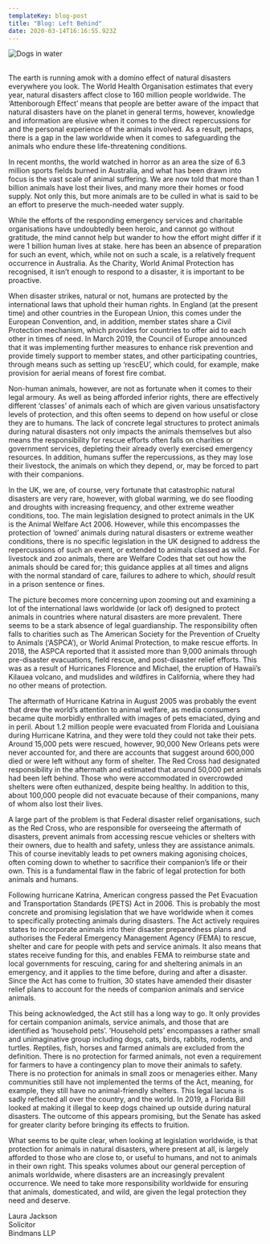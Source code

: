 ```yaml
---
templateKey: blog-post
title: "Blog: Left Behind"
date: 2020-03-14T16:16:55.923Z
---
```

![Dogs in water](/img/b17b2e2f-b89e-478f-a445-4e8f637e0d01.jpeg "Blog: Left Behind")

<!--StartFragment-->

\
The earth is running amok with a domino effect of natural disasters everywhere you look. The World Health Organisation estimates that every year, natural disasters affect close to 160 million people worldwide. The ‘Attenborough Effect’ means that people are better aware of the impact that natural disasters have on the planet in general terms, however, knowledge and information are elusive when it comes to the direct repercussions for and the personal experience of the animals involved. As a result, perhaps, there is a gap in the law worldwide when it comes to safeguarding the animals who endure these life-threatening conditions.

In recent months, the world watched in horror as an area the size of 6.3 million sports fields burned in Australia, and what has been drawn into focus is the vast scale of animal suffering. We are now told that more than 1 billion animals have lost their lives, and many more their homes or food supply. Not only this, but more animals are to be culled in what is said to be an effort to preserve the much-needed water supply.

While the efforts of the responding emergency services and charitable organisations have undoubtedly been heroic, and cannot go without gratitude, the mind cannot help but wander to how the effort might differ if it were 1 billion human lives at stake. here has been an absence of preparation for such an event, which, while not on such a scale, is a relatively frequent occurrence in Australia. As the Charity, World Animal Protection has recognised, it isn’t enough to respond to a disaster, it is important to be proactive.

When disaster strikes, natural or not, humans are protected by the international laws that uphold their human rights. In England (at the present time) and other countries in the European Union, this comes under the European Convention, and, in addition, member states share a Civil Protection mechanism, which provides for countries to offer aid to each other in times of need. In March 2019, the Council of Europe announced that it was implementing further measures to enhance risk prevention and provide timely support to member states, and other participating countries, through means such as setting up ‘rescEU’, which could, for example, make provision for aerial means of forest fire combat.

Non-human animals, however, are not as fortunate when it comes to their legal armoury. As well as being afforded inferior rights, there are effectively different ‘classes’ of animals each of which are given various unsatisfactory levels of protection, and this often seems to depend on how useful or close they are to humans. The lack of concrete legal structures to protect animals during natural disasters not only impacts the animals themselves but also means the responsibility for rescue efforts often falls on charities or government services, depleting their already overly exercised emergency resources. In addition, humans suffer the repercussions, as they may lose their livestock, the animals on which they depend, or, may be forced to part with their companions.

In the UK, we are, of course, very fortunate that catastrophic natural disasters are very rare, however, with global warming, we do see flooding and droughts with increasing frequency, and other extreme weather conditions, too. The main legislation designed to protect animals in the UK is the Animal Welfare Act 2006. However, while this encompasses the protection of ‘owned’ animals during natural disasters or extreme weather conditions, there is no specific legislation in the UK designed to address the repercussions of such an event, or extended to animals classed as wild. For livestock and zoo animals, there are Welfare Codes that set out how the animals should be cared for; this guidance applies at all times and aligns with the normal standard of care, failures to adhere to which, *should* result in a prison sentence or fines.

The picture becomes more concerning upon zooming out and examining a lot of the international laws worldwide (or lack of) designed to protect animals in countries where natural disasters are more prevalent. There seems to be a stark absence of legal guardianship. The responsibility often falls to charities such as The American Society for the Prevention of Cruelty to Animals (‘ASPCA’), or World Animal Protection, to make rescue efforts. In 2018, the ASPCA reported that it assisted more than 9,000 animals through pre-disaster evacuations, field rescue, and post-disaster relief efforts. This was as a result of Hurricanes Florence and Michael, the eruption of Hawaii’s Kilauea volcano, and mudslides and wildfires in California, where they had no other means of protection.

The aftermath of Hurricane Katrina in August 2005 was probably the event that drew the world’s attention to animal welfare, as media consumers became quite morbidly enthralled with images of pets emaciated, dying and in peril. About 1.2 million people were evacuated from Florida and Louisiana during Hurricane Katrina, and they were told they could not take their pets. Around 15,000 pets were rescued, however, 90,000 New Orleans pets were never accounted for, and there are accounts that suggest around 600,000 died or were left without any form of shelter. The Red Cross had designated responsibility in the aftermath and estimated that around 50,000 pet animals had been left behind. Those who were accommodated in overcrowded shelters were often euthanized, despite being healthy. In addition to this, about 100,000 people did not evacuate because of their companions, many of whom also lost their lives.

A large part of the problem is that Federal disaster relief organisations, such as the Red Cross, who are responsible for overseeing the aftermath of disasters, prevent animals from accessing rescue vehicles or shelters with their owners, due to health and safety, unless they are assistance animals. This of course inevitably leads to pet owners making agonising choices, often coming down to whether to sacrifice their companion’s life or their own. This is a fundamental flaw in the fabric of legal protection for both animals and humans.

Following hurricane Katrina, American congress passed the Pet Evacuation and Transportation Standards (PETS) Act in 2006. This is probably the most concrete and promising legislation that we have worldwide when it comes to specifically protecting animals during disasters. The Act actively requires states to incorporate animals into their disaster preparedness plans and authorises the Federal Emergency Management Agency (FEMA) to rescue, shelter and care for people with pets and service animals. It also means that states receive funding for this, and enables FEMA to reimburse state and local governments for rescuing, caring for and sheltering animals in an emergency, and it applies to the time before, during and after a disaster. Since the Act has come to fruition, 30 states have amended their disaster relief plans to account for the needs of companion animals and service animals.

This being acknowledged, the Act still has a long way to go. It only provides for certain companion animals, service animals, and those that are identified as ‘household pets’. ‘Household pets’ encompasses a rather small and unimaginative group including dogs, cats, birds, rabbits, rodents, and turtles. Reptiles, fish, horses and farmed animals are excluded from the definition. There is no protection for farmed animals, not even a requirement for farmers to have a contingency plan to move their animals to safety. There is no protection for animals in small zoos or menageries either. Many communities still have not implemented the terms of the Act, meaning, for example, they still have no animal-friendly shelters. This legal lacuna is sadly reflected all over the country, and the world. In 2019, a Florida Bill looked at making it illegal to keep dogs chained up outside during natural disasters. The outcome of this appears promising, but the Senate has asked for greater clarity before bringing its effects to fruition.

What seems to be quite clear, when looking at legislation worldwide, is that protection for animals in natural disasters, where present at all, is largely afforded to those who are close to, or useful to humans, and not to animals in their own right. This speaks volumes about our general perception of animals worldwide, where disasters are an increasingly prevalent occurrence. We need to take more responsibility worldwide for ensuring that animals, domesticated, and wild, are given the legal protection they need and deserve.

Laura Jackson\
Solicitor\
Bindmans LLP

<!--EndFragment-->